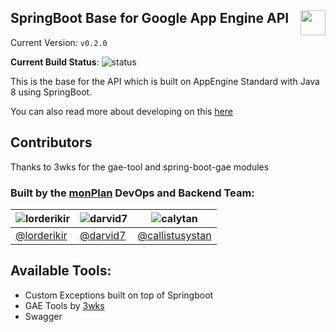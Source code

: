 SpringBoot Base for Google App Engine API
<img src="https://avatars2.githubusercontent.com/u/22784829?v=4" height="40em" style="float: right" />
---

Current Version: `v0.2.0`

**Current Build Status**: ![status](https://circleci.com/gh/MonashUnitPlanner/springboot-base-gae-java8.png?circle-token=:circle-token)

This is the base for the API which is built on AppEngine Standard with Java 8 using SpringBoot.

You can also read more about developing on this [here](https://monashunitplanner.github.io/springboot-base-gae-java8/#/)

## Contributors
Thanks to 3wks for the gae-tool and spring-boot-gae modules

### Built by the [monPlan](https://github.com/monPlan) DevOps and Backend Team:

| ![lorderikir](https://avatars3.githubusercontent.com/u/5687681?v=4&s=460)  | ![darvid7](https://avatars0.githubusercontent.com/u/11433468?v=4&s=460) | ![calytan](https://avatars1.githubusercontent.com/u/18413765?v=4&s=460)|
| --------------| ----|---|
| [@lorderikir](github.com/lorderikir) | [@darvid7](github.com/darvid7) | [@callistusystan](github.com/callistusystan) |

## Available Tools:
- Custom Exceptions built on top of Springboot
- GAE Tools by [3wks](https://github.com/3wks)
- Swagger



